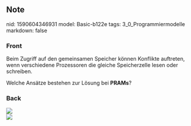 ## Note
nid: 1590604346931
model: Basic-b122e
tags: 3_0_Programmiermodelle
markdown: false

### Front
Beim Zugriff auf den gemeinsamen Speicher können Konflikte
auftreten, wenn verschiedene Prozessoren die gleiche Speicherzelle
lesen oder schreiben.
<div>
  Welche Ansätze bestehen zur Lösung bei <b>PRAMs</b>?
</div>

### Back
<img src="paste-34643e690e0fe9069580569c92826d12278e0edf.jpg">
<div><img src=
paste-de3af3b347603419ab301bf26666d26b3bc2b72a.jpg></div>
